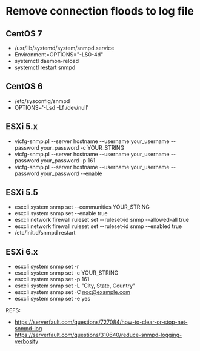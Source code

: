 # Remove connection floods to log file

## CentOS 7
- /usr/lib/systemd/system/snmpd.service
- Environment=OPTIONS="-LS0-4d"
- systemctl daemon-reload
- systemctl restart snmpd

## CentOS 6
- /etc/sysconfig/snmpd
- OPTIONS='-Lsd -Lf /dev/null'

## ESXi 5.x
- vicfg-snmp.pl --server hostname --username your_username --password your_password -c YOUR_STRING
- vicfg-snmp.pl --server hostname --username your_username --password your_password -p 161
- vicfg-snmp.pl --server hostname --username your_username --password your_password --enable

## ESXi 5.5
- esxcli system snmp set --communities YOUR_STRING
- esxcli system snmp set --enable true
- esxcli network firewall ruleset set --ruleset-id snmp --allowed-all true
- esxcli network firewall ruleset set --ruleset-id snmp --enabled true
- /etc/init.d/snmpd restart

## ESXi 6.x
- esxcli system snmp set -r
- esxcli system snmp set -c YOUR_STRING
- esxcli system snmp set -p 161
- esxcli system snmp set -L "City, State, Country"
- esxcli system snmp set -C noc@example.com
- esxcli system snmp set -e yes


REFS:
- https://serverfault.com/questions/727084/how-to-clear-or-stop-net-snmpd-log
- https://serverfault.com/questions/310640/reduce-snmpd-logging-verbosity
